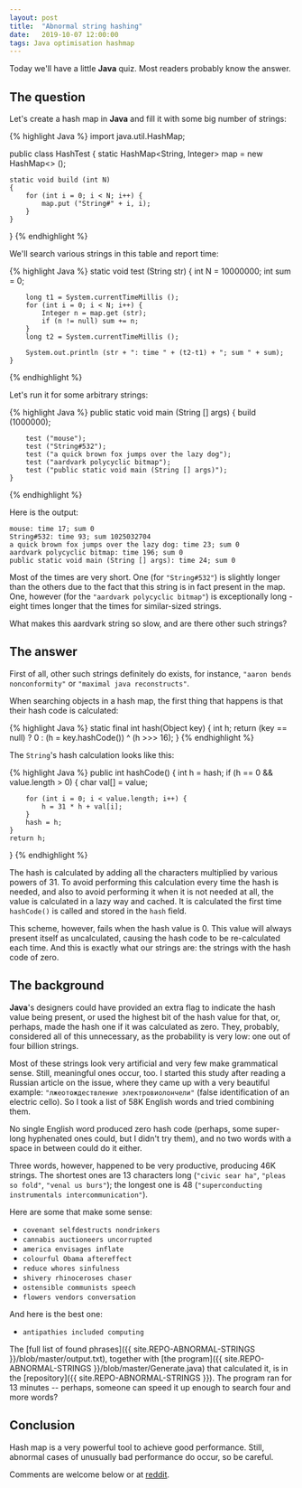 ```yaml
---
layout: post
title:  "Abnormal string hashing"
date:   2019-10-07 12:00:00
tags: Java optimisation hashmap
---
```


Today we'll have a little **Java** quiz. Most readers probably know the answer.

The question
-------------

Let's create a hash map in **Java** and fill it with some big number of strings:

{% highlight Java %}
import java.util.HashMap;

public class HashTest
{
    static HashMap<String, Integer> map = new HashMap<> ();
    
    static void build (int N)
    {
        for (int i = 0; i < N; i++) {
            map.put ("String#" + i, i);
        }
    }
}
{% endhighlight %}

We'll search various strings in this table and report time:

{% highlight Java %}
    static void test (String str)
    {
        int N = 10000000;
        int sum = 0;
        
        long t1 = System.currentTimeMillis ();
        for (int i = 0; i < N; i++) {
            Integer n = map.get (str);
            if (n != null) sum += n;
        }
        long t2 = System.currentTimeMillis ();
        
        System.out.println (str + ": time " + (t2-t1) + "; sum " + sum);
    }
{% endhighlight %}

Let's run it for some arbitrary strings:

{% highlight Java %}
    public static void main (String [] args)
    {
        build (1000000);

        test ("mouse");
        test ("String#532");
        test ("a quick brown fox jumps over the lazy dog");
        test ("aardvark polycyclic bitmap");
        test ("public static void main (String [] args)");
    }
{% endhighlight %}

Here is the output:

    mouse: time 17; sum 0
    String#532: time 93; sum 1025032704
    a quick brown fox jumps over the lazy dog: time 23; sum 0
    aardvark polycyclic bitmap: time 196; sum 0
    public static void main (String [] args): time 24; sum 0

Most of the times are very short. One (for `"String#532"`) is slightly longer than the others due
to the fact that this string is in fact present in the map. One, however (for the `"aardvark polycyclic bitmap"`)
is exceptionally long - eight times longer that the times for similar-sized strings.

What makes this aardvark string so slow, and are there other such strings?

The answer
----------

First of all, other such strings definitely do exists, for instance, `"aaron bends nonconformity"`
or `"maximal java reconstructs"`.

When searching objects in a hash map, the first thing that happens is that their hash code is calculated:

{% highlight Java %}
static final int hash(Object key) {
    int h;
    return (key == null) ? 0 : (h = key.hashCode()) ^ (h >>> 16);
}
{% endhighlight %}

The `String`'s hash calculation looks like this:

{% highlight Java %}
public int hashCode() {
    int h = hash;
    if (h == 0 && value.length > 0) {
        char val[] = value;

        for (int i = 0; i < value.length; i++) {
            h = 31 * h + val[i];
        }
        hash = h;
    }
    return h;
}
{% endhighlight %}

The hash is calculated by adding all the characters multiplied by various powers of 31. To avoid
performing this calculation every time the hash is needed, and also to avoid performing it
when it is not needed at all, the value is calculated in a lazy way and cached. It is calculated the
first time `hashCode()` is called and stored in the `hash` field.

This scheme, however, fails when the hash value is 0. This value will always present itself as
uncalculated, causing the hash code to be re-calculated each time. And this is exactly what our
strings are: the strings with the hash code of zero.

The background
--------------

**Java**'s designers could have provided an extra flag to indicate the hash value being present,
or used the highest bit of the hash value for that, or, perhaps, made the hash one if it was calculated as
zero. They, probably, considered all of this unnecessary, as the probability is very low: one
out of four billion strings.

Most of these strings look very artificial and very few make grammatical sense.
Still, meaningful ones occur, too. I started this study after reading a Russian article on the issue, where they
came up with a very beautiful example: `"лжеотождествление электровиолончели"`
(false identification of an electric cello). So I took a list of 58K English words and tried combining them.

No single English word produced zero hash code (perhaps, some super-long hyphenated ones could, but
I didn't try them), and no two words with a space in between could do it either.

Three words, however, happened to be very productive, producing 46K strings. The shortest ones
are 13 characters long (`"civic sear ha"`, `"pleas so fold"`, `"venal us burs"`); the longest one
is 48 (`"superconducting instrumentals intercommunication"`).

Here are some that make some sense:

- `covenant selfdestructs nondrinkers`
- `cannabis auctioneers uncorrupted`
- `america envisages inflate`
- `colourful Obama aftereffect`
- `reduce whores sinfulness`
- `shivery rhinoceroses chaser`
- `ostensible communists speech`
- `flowers vendors conversation`

And here is the best one:

- `antipathies included computing`

The [full list of found phrases]({{ site.REPO-ABNORMAL-STRINGS }}/blob/master/output.txt),
together with [the program]({{ site.REPO-ABNORMAL-STRINGS }}/blob/master/Generate.java) that calculated it,
is in the [repository]({{ site.REPO-ABNORMAL-STRINGS }}). The program ran for 13 minutes -- perhaps, someone can speed it up enough
to search four and more words?

Conclusion
----------

Hash map is a very powerful tool to achieve good performance. Still, abnormal cases of unusually
bad performance do occur, so be careful.

Comments are welcome below or at [reddit](https://www.reddit.com/r/java/comments/dejtni/abnormal_string_hashing/).
